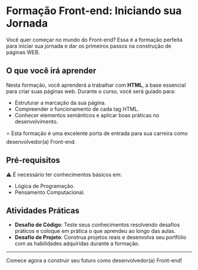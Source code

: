 # Formação Front-end: Iniciando sua Jornada

Você quer começar no mundo do Front-end? Essa é a formação perfeita para iniciar sua jornada e dar os primeiros passos na construção de páginas WEB. 

## O que você irá aprender

Nesta formação, você aprenderá a trabalhar com **HTML**, a base essencial para criar suas páginas web. Durante o curso, você será guiado para:

- Estruturar a marcação da sua página.
- Compreender o funcionamento de cada tag HTML.
- Conhecer elementos semânticos e aplicar boas práticas no desenvolvimento.

⭐ Esta formação é uma excelente porta de entrada para sua carreira como desenvolvedor(a) Front-end.

## Pré-requisitos

⚠️ É necessário ter conhecimentos básicos em:
- Lógica de Programação.
- Pensamento Computacional.

## Atividades Práticas

- **Desafio de Código**: Teste seus conhecimentos resolvendo desafios práticos e coloque em prática o que aprendeu ao longo das aulas.
- **Desafio de Projeto**: Construa projetos reais e desenvolva seu portfólio com as habilidades adquiridas durante a formação.

---

Comece agora a construir seu futuro como desenvolvedor(a) Front-end!
